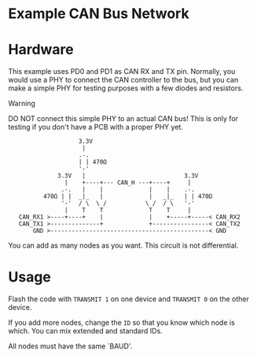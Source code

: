 # Example CAN Bus Network

# Hardware
This example uses PD0 and PD1 as CAN RX and TX pin.
Normally, you would use a PHY to connect the CAN controller to the bus, but you can make a simple PHY for testing purposes with a few diodes and resistors.

> [!WARNING]
> DO NOT connect this simple PHY to an actual CAN bus! This is only for testing if you don't have a PCB with a proper PHY yet.
```
                    3.3V   
                     |     
                    .-.    
                    | | 470Ω
                    '-'    
              3.3V   |                            3.3V   
                |    +----+--- CAN_H ---+----+     |     
               .-.   |    |             |    |    .-.    
          470Ω | |  _|_   |             |   _|_   | | 470Ω
               '-'  / \  \ /           \ /  / \   '-'    
                |    T    T             T    T     |     
   CAN_RX1 >----+----+    |             |    +-----+-----< CAN_RX2
   CAN_TX1 >--------------+             +----------------< CAN_TX2
       GND >---------------------------------------------< GND
```
You can add as many nodes as you want.
This circuit is not differential.

# Usage
Flash the code with `TRANSMIT 1` on one device and `TRANSMIT 0` on the other device.

If you add more nodes, change the `ID` so that you know which node is which.
You can mix extended and standard IDs.

All nodes must have the same `BAUD'.
